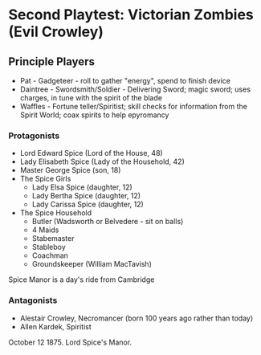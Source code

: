 # Second Playtest: Victorian Zombies (Evil Crowley)

## Principle Players

- Pat - Gadgeteer - roll to gather "energy", spend to finish device
- Daintree - Swordsmith/Soldier - Delivering Sword; magic sword; uses charges, in tune with the spirit of the blade
- Waffles - Fortune teller/Spiritist; skill checks for information from the Spirit World; coax spirits to help epyromancy 

### Protagonists

- Lord Edward Spice (Lord of the House, 48)
- Lady Elisabeth Spice (Lady of the Household, 42)
- Master George Spice (son, 18)
- The Spice Girls
  - Lady Elsa Spice (daughter, 12)
  - Lady Bertha Spice (daughter, 12)
  - Lady Carissa Spice (daughter, 12)
- The Spice Household
  - Butler (Wadsworth or Belvedere - sit on balls)
  - 4 Maids
  - Stabemaster
  - Stableboy
  - Coachman
  - Groundskeeper (William MacTavish)

Spice Manor is a day's ride from Cambridge

### Antagonists

 - Alestair Crowley, Necromancer (born 100 years ago rather than today)
 - Allen Kardek, Spiritist

October 12 1875. Lord Spice's Manor.